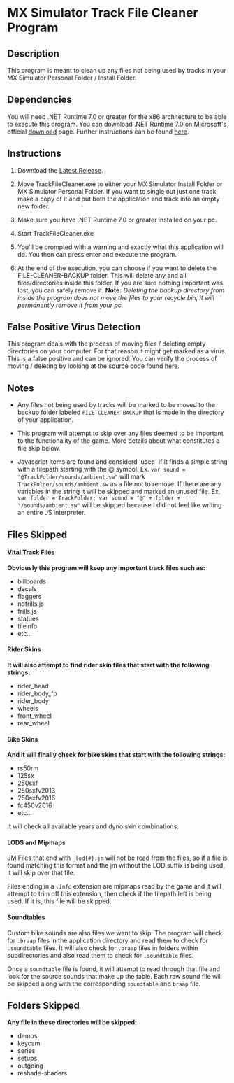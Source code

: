 # MX Simulator Track File Cleaner Program

## Description
This program is meant to clean up any files not being used by tracks in your MX Simulator Personal Folder / Install Folder.

## Dependencies
You will need .NET Runtime 7.0 or greater for the x86 architecture to be able to execute this program. You can download .NET Runtime 7.0 on Microsoft's official [download](https://dotnet.microsoft.com/en-us/download/dotnet/7.0) page. Further instructions can be found [here](https://learn.microsoft.com/en-us/dotnet/core/install/windows?tabs=net70).

## Instructions
1. Download the [Latest Release](https://github.com/jhubbard778/MX-Simulator-Track-File-Cleaner/releases/tag/v1.0.1).

2. Move TrackFileCleaner.exe to either your MX Simulator Install Folder or MX Simulator Personal Folder.  If you want to single out just one track, make a copy of it and put both the application and track into an empty new folder.

3. Make sure you have .NET Runtime 7.0 or greater installed on your pc.

4. Start TrackFileCleaner.exe

5. You'll be prompted with a warning and exactly what this application will do. You then can press enter and execute the program.

6. At the end of the execution, you can choose if you want to delete the FILE-CLEANER-BACKUP folder. This will delete any and all files/directories inside this folder. If you are sure nothing important was lost, you can safely remove it. **Note:** *Deleting the backup directory from inside the program does not move the files to your recycle bin, it will permanently remove it from your pc.*

## False Positive Virus Detection
This program deals with the process of moving files / deleting empty directories on your computer. For that reason it might get marked as a virus.  This is a false positive and can be ignored.  You can verify the process of moving / deleting by looking at the source code found [here](https://github.com/jhubbard778/MX-Simulator-Track-File-Cleaner/blob/master/TrackFileCleaner/Program.cs#L493).

## Notes
- Any files not being used by tracks will be marked to be moved to the backup folder labeled ``FILE-CLEANER-BACKUP`` that is made in the directory of your application.

- This program will attempt to skip over any files deemed to be important to the functionality of the game.  More details about what constitutes a file skip below.

- Javascript items are found and considerd 'used' if it finds a simple string with a filepath starting with the @ symbol. Ex. `var sound = "@TrackFolder/sounds/ambient.sw"` will mark `TrackFolder/sounds/ambient.sw` as a file not to remove.  If there are any variables in the string it will be skipped and marked an unused file. Ex. `var folder = TrackFolder; var sound = "@" + folder + "/sounds/ambient.sw"` will be skipped because I did not feel like writing an entire JS interpreter.

## Files Skipped

#### Vital Track Files
**Obviously this program will keep any important track files such as:**
- billboards
- decals
- flaggers
- nofrills.js
- frills.js
- statues
- tileinfo
- etc...

#### Rider Skins
**It will also attempt to find rider skin files that start with the following strings:**
- rider_head
- rider_body_fp
- rider_body
- wheels
- front_wheel
- rear_wheel

#### Bike Skins
**And it will finally check for bike skins that start with the following strings:**
- rs50rm
- 125sx
- 250sxf
- 250sxfv2013
- 250sxfv2016
- fc450v2016
- etc...

It will check all available years and dyno skin combinations.

#### LODS and Mipmaps
JM Files that end with `_lod{#}.jm` will not be read from the files, so if a file is found matching this format and the jm without the LOD suffix is being used, it will skip over that file.

Files ending in a `.info` extension are mipmaps read by the game and it will attempt to trim off this extension, then check if the filepath left is being used. If it is, this file will be skipped.

#### Soundtables
Custom bike sounds are also files we want to skip. The program will check for `.braap` files in the application directory and read them to check for `.soundtable` files. It will also check for `.braap` files in folders within subdirectories and also read them to check for `.soundtable` files.

Once a `soundtable` file is found, it will attempt to read through that file and look for the source sounds that make up the table. Each raw sound file will be skipped along with the corresponding `soundtable` and `braap` file.

## Folders Skipped
**Any file in these directories will be skipped:**
- demos
- keycam
- series
- setups
- outgoing
- reshade-shaders
